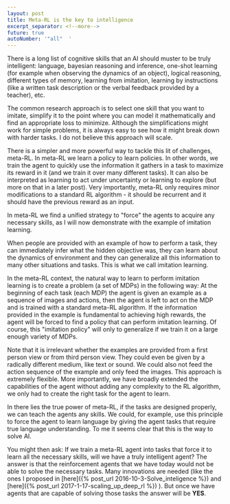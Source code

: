 ```yaml
---
layout: post
title: Meta-RL is the key to intelligence
excerpt_separator: <!--more-->
future: true
autoNumber: '"all"  '
---
```


There is a long list of cognitive skills that an AI should muster to be truly intelligent: language, bayesian reasoning and inference, one-shot learning (for example when observing the dynamics of an object), logical reasoning, different types of memory, learning from imitation, learning by instructions (like a written task description or the verbal feedback provided by a teacher), etc.

The common research approach is to select one skill that you want to imitate, simplify it to the point where you can model it mathematically and find an appropriate loss to minimize. Although the simplifications might work for simple problems, it is always easy to see how it might break down with harder tasks. I do not believe this approach will scale.

There is a simpler and more powerful way to tackle this lit of challenges, meta-RL. In meta-RL we learn a policy to learn policies. In other words, we train the agent to quickly use the information it gathers in a task to maximize its reward in it (and we train it over many different tasks). It can also be interpreted as learning to act under uncertainty or learning to explore (but more on that in a later post). Very importantly, meta-RL only requires minor modifications to a standard RL algorithm - it should be recurrent and it should have the previous reward as an input.

In meta-RL we find a unified strategy to "force" the agents to acquire any necessary skills, as I will now demonstrate with the example of imitation learning.

<!--more-->

When people are provided with an example of how to perform a task, they can immediately infer what the hidden objective was, they can learn about the dynamics of environment and they can generalize all this information to many other situations and tasks. This is what we call imitation learning.

In the meta-RL context, the natural way to learn to perform imitation learning is to create a problem (a set of MDPs) in the following way: At the beginning of each task (each MDP) the agent is given an example as a sequence of images and actions, then the agent is left to act on the MDP and is trained with a standard meta-RL algorithm. If the information provided in the example is fundamental to achieving high rewards, the agent will be forced to find a policy that can perform imitation learning. Of course, this "imitation policy" will only to generalize if we train it on a large enough variety of MDPs.

Note that it is irrelevant whether the examples are provided from a first person view or from third person view. They could even be given by a radically different medium, like text or sound. We could also not feed the action sequence of the example and only feed the images. This approach is extremely flexible. More importantly, we have broadly extended the capabilities of the agent without adding any complexity to the RL algorithm, we only had to create the right task for the agent to learn.

In there lies the true power of meta-RL, if the tasks are designed properly, we can teach the agents any skills. We could, for example, use this principle to force the agent to learn language by giving the agent tasks that require true language understanding. To me it seems clear that this is the way to solve AI.

You might then ask: If we train a meta-RL agent into tasks that force it to learn all the necessary skills, will we have a truly intelligent agent? The answer is that the reinforcement agents that we have today would not be able to solve the necessary tasks. Many innovations are needed (like the ones I proposed in [here]({% post_url 2016-10-3-Solve_inteligence %}) and [here]({% post_url 2017-1-17-scaling_up_deep_rl %}) ). But once we have agents that are capable of solving those tasks the answer will be __YES__.
